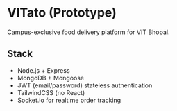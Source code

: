 # VITato (Prototype)

Campus-exclusive food delivery platform for VIT Bhopal.

## Stack
- Node.js + Express
- MongoDB + Mongoose
- JWT (email/password) stateless authentication
- TailwindCSS (no React)
- Socket.io for realtime order tracking

